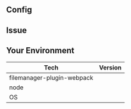 
<!--
    Thank you very much for contributing to filemanager-webpack-plugin by creating an issue!
-->

## Config
<!---
    Please paste only the portion of the config related to the filemanager-webpack-plugin
-->


## Issue
<!---
    If describing a bug, tell us what happens instead of the expected behavior.
    If suggesting a change/improvement, explain the difference from current behavior.
-->

## Your Environment
<!--- Include as many relevant details about the environment with which you experienced the bug. -->

| Tech         | Version |
|--------------|---------|
| filemanager-plugin-webpack  |         |
| node        |         |
| OS      |         |

